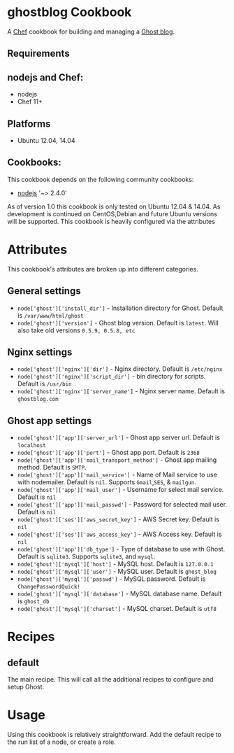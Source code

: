ghostblog Cookbook
==================
A [Chef](http://getchef.com/) cookbook for building and managing a [Ghost blog](http://docs.ghost.org/).

Requirements
------------

## nodejs and Chef:

* nodejs
* Chef 11+

## Platforms

* Ubuntu 12.04, 14.04

## Cookbooks:

This cookbook depends on the following community cookbooks:

* [nodejs](https://supermarket.chef.io/cookbooks/nodejs) '~> 2.4.0'

As of version 1.0 this cookbook is only tested on Ubuntu 12.04 & 14.04. As development is continued on CentOS,Debian and future Ubuntu versions will be supported. This cookbook is heavily configured via the attributes

Attributes
==========

This cookbook's attributes are broken up into different categories.

General settings
----------------

* `node['ghost']['install_dir']` - Installation directory for Ghost. Default is `/var/www/html/ghost`
* `node['ghost']['version']` - Ghost blog version. Default is `latest`. Will also take old versions `0.5.9, 0.5.8, etc`

Nginx settings
----------------

* `node['ghost']['nginx']['dir']` - Nginx directory. Default is `/etc/nginx`
* `node['ghost']['nginx']['script_dir']` - bin directory for scripts. Default is `/usr/bin`
* `node['ghost']['nginx']['server_name']` - Nginx server name. Default is `ghostblog.com`

Ghost app settings
----------------

* `node['ghost']['app']['server_url']` - Ghost app server url. Default is `localhost`
* `node['ghost']['app']['port']` - Ghost app port. Default is `2368`
* `node['ghost']['app']['mail_transport_method']` - Ghost app mailing method. Default is `SMTP`.
* `node['ghost']['app']['mail_service']` - Name of Mail service to use with nodemailer. Default is `nil`. Supports `Gmail`,`SES`, & `mailgun`.
* `node['ghost']['app']['mail_user']` - Username for select mail service. Default is `nil`
* `node['ghost']['app']['mail_passwd']` - Password for selected mail user. Default is `nil`
* `node['ghost']['ses']['aws_secret_key']` - AWS Secret key. Default is `nil`
* `node['ghost']['ses']['aws_access_key']` - AWS Access key. Default is `nil`
* `node['ghost']['app']['db_type']` - Type of database to use with Ghost. Default is `sqlite3`. Supports `sqlite3`, and `mysql`.
* `node['ghost']['mysql']['host']` - MySQL host. Default is `127.0.0.1`
* `node['ghost']['mysql']['user']` - MySQL user. Default is `ghost_blog`
* `node['ghost']['mysql']['passwd']` - MySQL password. Default is `ChangePasswordQuick!`
* `node['ghost']['mysql']['database']` - MySQL database name. Default is `ghost_db`
* `node['ghost']['mysql']['charset']` - MySQL charset. Default is `utf8`

Recipes
=======

default
-------

The main recipe. This will call all the additional recipes to configure and setup Ghost.

Usage
=====

Using this cookbook is relatively straightforward. Add the default
recipe to the run list of a node, or create a role.